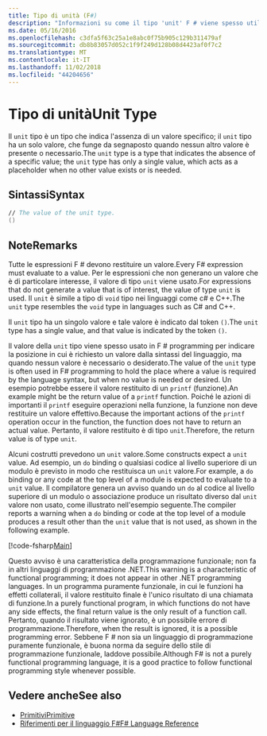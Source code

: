 ```yaml
---
title: Tipo di unità (F#)
description: "Informazioni su come il tipo 'unit' F # viene spesso utilizzato per indicare la posizione in cui è necessario un valore per la sintassi del linguaggio quando nessun valore è necessario o desiderato."
ms.date: 05/16/2016
ms.openlocfilehash: c3dfa5f63c25a1e8abc0f75b905c129b311479af
ms.sourcegitcommit: db8b83057d052c1f9f249d128b08d4423af0f7c2
ms.translationtype: MT
ms.contentlocale: it-IT
ms.lasthandoff: 11/02/2018
ms.locfileid: "44204656"
---
```

# <a name="unit-type"></a><span data-ttu-id="995ac-103">Tipo di unità</span><span class="sxs-lookup"><span data-stu-id="995ac-103">Unit Type</span></span>

<span data-ttu-id="995ac-104">Il `unit` tipo è un tipo che indica l'assenza di un valore specifico; il `unit` tipo ha un solo valore, che funge da segnaposto quando nessun altro valore è presente o necessario.</span><span class="sxs-lookup"><span data-stu-id="995ac-104">The `unit` type is a type that indicates the absence of a specific value; the `unit` type has only a single value, which acts as a placeholder when no other value exists or is needed.</span></span>

## <a name="syntax"></a><span data-ttu-id="995ac-105">Sintassi</span><span class="sxs-lookup"><span data-stu-id="995ac-105">Syntax</span></span>

```fsharp
// The value of the unit type.
()
```

## <a name="remarks"></a><span data-ttu-id="995ac-106">Note</span><span class="sxs-lookup"><span data-stu-id="995ac-106">Remarks</span></span>

<span data-ttu-id="995ac-107">Tutte le espressioni F # devono restituire un valore.</span><span class="sxs-lookup"><span data-stu-id="995ac-107">Every F# expression must evaluate to a value.</span></span> <span data-ttu-id="995ac-108">Per le espressioni che non generano un valore che è di particolare interesse, il valore di tipo `unit` viene usato.</span><span class="sxs-lookup"><span data-stu-id="995ac-108">For expressions that do not generate a value that is of interest, the value of type `unit` is used.</span></span> <span data-ttu-id="995ac-109">Il `unit` è simile a tipo di `void` tipo nei linguaggi come c# e C++.</span><span class="sxs-lookup"><span data-stu-id="995ac-109">The `unit` type resembles the `void` type in languages such as C# and C++.</span></span>

<span data-ttu-id="995ac-110">Il `unit` tipo ha un singolo valore e tale valore è indicato dal token `()`.</span><span class="sxs-lookup"><span data-stu-id="995ac-110">The `unit` type has a single value, and that value is indicated by the token `()`.</span></span>

<span data-ttu-id="995ac-111">Il valore della `unit` tipo viene spesso usato in F # programming per indicare la posizione in cui è richiesto un valore dalla sintassi del linguaggio, ma quando nessun valore è necessario o desiderato.</span><span class="sxs-lookup"><span data-stu-id="995ac-111">The value of the `unit` type is often used in F# programming to hold the place where a value is required by the language syntax, but when no value is needed or desired.</span></span> <span data-ttu-id="995ac-112">Un esempio potrebbe essere il valore restituito di un `printf` (funzione).</span><span class="sxs-lookup"><span data-stu-id="995ac-112">An example might be the return value of a `printf` function.</span></span> <span data-ttu-id="995ac-113">Poiché le azioni di importanti il `printf` eseguire operazioni nella funzione, la funzione non deve restituire un valore effettivo.</span><span class="sxs-lookup"><span data-stu-id="995ac-113">Because the important actions of the `printf` operation occur in the function, the function does not have to return an actual value.</span></span> <span data-ttu-id="995ac-114">Pertanto, il valore restituito è di tipo `unit`.</span><span class="sxs-lookup"><span data-stu-id="995ac-114">Therefore, the return value is of type `unit`.</span></span>

<span data-ttu-id="995ac-115">Alcuni costrutti prevedono un `unit` valore.</span><span class="sxs-lookup"><span data-stu-id="995ac-115">Some constructs expect a `unit` value.</span></span> <span data-ttu-id="995ac-116">Ad esempio, un `do` binding o qualsiasi codice al livello superiore di un modulo è previsto in modo che restituisca un `unit` valore.</span><span class="sxs-lookup"><span data-stu-id="995ac-116">For example, a `do` binding or any code at the top level of a module is expected to evaluate to a `unit` value.</span></span> <span data-ttu-id="995ac-117">Il compilatore genera un avviso quando un `do` al codice al livello superiore di un modulo o associazione produce un risultato diverso dal `unit` valore non usato, come illustrato nell'esempio seguente.</span><span class="sxs-lookup"><span data-stu-id="995ac-117">The compiler reports a warning when a `do` binding or code at the top level of a module produces a result other than the `unit` value that is not used, as shown in the following example.</span></span>

[!code-fsharp[Main](../../../samples/snippets/fsharp/lang-ref-1/snippet901.fs)]

<span data-ttu-id="995ac-118">Questo avviso è una caratteristica della programmazione funzionale; non fa in altri linguaggi di programmazione .NET.</span><span class="sxs-lookup"><span data-stu-id="995ac-118">This warning is a characteristic of functional programming; it does not appear in other .NET programming languages.</span></span> <span data-ttu-id="995ac-119">In un programma puramente funzionale, in cui le funzioni ha effetti collaterali, il valore restituito finale è l'unico risultato di una chiamata di funzione.</span><span class="sxs-lookup"><span data-stu-id="995ac-119">In a purely functional program, in which functions do not have any side effects, the final return value is the only result of a function call.</span></span> <span data-ttu-id="995ac-120">Pertanto, quando il risultato viene ignorato, è un possibile errore di programmazione.</span><span class="sxs-lookup"><span data-stu-id="995ac-120">Therefore, when the result is ignored, it is a possible programming error.</span></span> <span data-ttu-id="995ac-121">Sebbene F # non sia un linguaggio di programmazione puramente funzionale, è buona norma da seguire dello stile di programmazione funzionale, laddove possibile.</span><span class="sxs-lookup"><span data-stu-id="995ac-121">Although F# is not a purely functional programming language, it is a good practice to follow functional programming style whenever possible.</span></span>

## <a name="see-also"></a><span data-ttu-id="995ac-122">Vedere anche</span><span class="sxs-lookup"><span data-stu-id="995ac-122">See also</span></span>

- [<span data-ttu-id="995ac-123">Primitivi</span><span class="sxs-lookup"><span data-stu-id="995ac-123">Primitive</span></span>](primitive-types.md)
- [<span data-ttu-id="995ac-124">Riferimenti per il linguaggio F#</span><span class="sxs-lookup"><span data-stu-id="995ac-124">F# Language Reference</span></span>](index.md)
